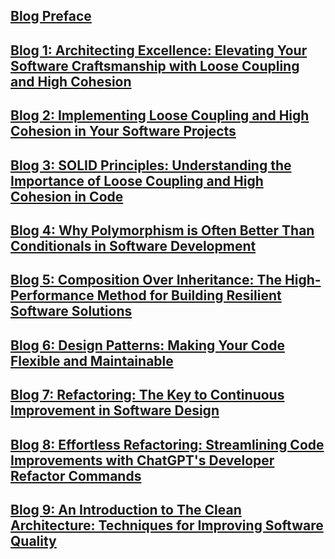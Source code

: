 ## [Blog Preface](./blogs/preface.md)

## [Blog 1: Architecting Excellence: Elevating Your Software Craftsmanship with Loose Coupling and High Cohesion](./blogs/Architecting-Excellence-Elevating-Your-Software-Craftsmanship-with-Loose-Coupling-and-High-Cohesion.md)

## [Blog 2: Implementing Loose Coupling and High Cohesion in Your Software Projects](./blogs/Implementing-Loose-Coupling-and-High-Cohesion-in-Your-Software-Projects.md)

## [Blog 3: SOLID Principles: Understanding the Importance of Loose Coupling and High Cohesion in Code](./blogs/SOLID-Principles:-Understanding-the-Importance-of-Loose-Coupling-and-High-Cohesion-in-Code.md)

## [Blog 4: Why Polymorphism is Often Better Than Conditionals in Software Development](./blogs/Why-Polymorphism-is-Often-Better-Than-Conditionals-in-Software-Development.md)

## [Blog 5: Composition Over Inheritance: The High-Performance Method for Building Resilient Software Solutions](./blogs/Composition-Over-Inheritance:-The-High-Performance-Method-for-Building-Resilient-Software-Solutions.md)

## [Blog 6: Design Patterns: Making Your Code Flexible and Maintainable](./blogs/Design-Patterns:-Making-Your-Code-Flexible-and-Maintainable.md)

## [Blog 7: Refactoring: The Key to Continuous Improvement in Software Design](./blogs/Refactoring:-The-Key-to-Continuous-Improvement-in-Software-Design.md)

## [Blog 8: Effortless Refactoring: Streamlining Code Improvements with ChatGPT's Developer Refactor Commands](./blogs/Why-Polymorphism-is-Often-Better-Than-Conditionals-in-Software-DevelopmentEffortless-Refactoring:-Streamlining-Code-Improvements-with-ChatGPT's-Developer-Refactor-Commands.md)

## [Blog 9: An Introduction to The Clean Architecture: Techniques for Improving Software Quality](./blogs/An-Introduction-to-The-Clean-Architecture:-Techniques-for-Improving-Software-Quality.md)
